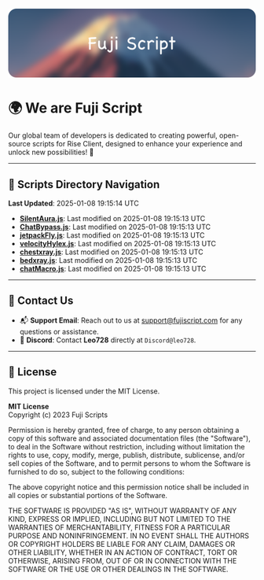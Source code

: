 ![Banner](.github/b.webp)

# 🌍 **We are Fuji Script**

Our global team of developers is dedicated to creating powerful, open-source scripts for Rise Client, designed to enhance your experience and unlock new possibilities! 🌟

---
<!-- SCRIPTS_NAVIGATION_START -->
## 📂 **Scripts Directory Navigation**

**Last Updated**: 2025-01-08 19:15:14 UTC

- **[SilentAura.js](scripts/SilentAura.js)**: Last modified on 2025-01-08 19:15:13 UTC
- **[ChatBypass.js](scripts/ChatBypass.js)**: Last modified on 2025-01-08 19:15:13 UTC
- **[jetpackFly.js](scripts/jetpackFly.js)**: Last modified on 2025-01-08 19:15:13 UTC
- **[velocityHylex.js](scripts/velocityHylex.js)**: Last modified on 2025-01-08 19:15:13 UTC
- **[chestxray.js](scripts/chestxray.js)**: Last modified on 2025-01-08 19:15:13 UTC
- **[bedxray.js](scripts/bedxray.js)**: Last modified on 2025-01-08 19:15:13 UTC
- **[chatMacro.js](scripts/chatMacro.js)**: Last modified on 2025-01-08 19:15:13 UTC

<!-- SCRIPTS_NAVIGATION_END -->

---

## 💬 **Contact Us**  
- 📬 **Support Email**: Reach out to us at [support@fujiscript.com](mailto:support@fujiscript.com) for any questions or assistance.  
- 💬 **Discord**: Contact **Leo728** directly at `Discord@leo728`.

---

## 📜 **License**

This project is licensed under the MIT License.  

**MIT License**  
Copyright (c) 2023 Fuji Scripts  

Permission is hereby granted, free of charge, to any person obtaining a copy of this software and associated documentation files (the "Software"), to deal in the Software without restriction, including without limitation the rights to use, copy, modify, merge, publish, distribute, sublicense, and/or sell copies of the Software, and to permit persons to whom the Software is furnished to do so, subject to the following conditions:  

The above copyright notice and this permission notice shall be included in all copies or substantial portions of the Software.  

THE SOFTWARE IS PROVIDED "AS IS", WITHOUT WARRANTY OF ANY KIND, EXPRESS OR IMPLIED, INCLUDING BUT NOT LIMITED TO THE WARRANTIES OF MERCHANTABILITY, FITNESS FOR A PARTICULAR PURPOSE AND NONINFRINGEMENT. IN NO EVENT SHALL THE AUTHORS OR COPYRIGHT HOLDERS BE LIABLE FOR ANY CLAIM, DAMAGES OR OTHER LIABILITY, WHETHER IN AN ACTION OF CONTRACT, TORT OR OTHERWISE, ARISING FROM, OUT OF OR IN CONNECTION WITH THE SOFTWARE OR THE USE OR OTHER DEALINGS IN THE SOFTWARE.  
